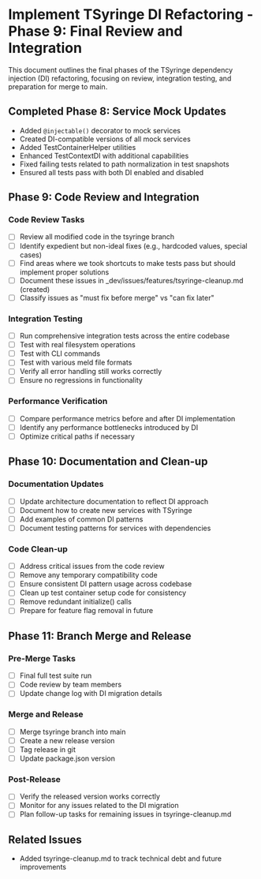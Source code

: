 # Implement TSyringe DI Refactoring - Phase 9: Final Review and Integration

This document outlines the final phases of the TSyringe dependency injection (DI) refactoring, focusing on review, integration testing, and preparation for merge to main.

## Completed Phase 8: Service Mock Updates
- Added `@injectable()` decorator to mock services
- Created DI-compatible versions of all mock services
- Added TestContainerHelper utilities
- Enhanced TestContextDI with additional capabilities
- Fixed failing tests related to path normalization in test snapshots
- Ensured all tests pass with both DI enabled and disabled

## Phase 9: Code Review and Integration

### Code Review Tasks
- [ ] Review all modified code in the tsyringe branch
- [ ] Identify expedient but non-ideal fixes (e.g., hardcoded values, special cases)
- [ ] Find areas where we took shortcuts to make tests pass but should implement proper solutions
- [ ] Document these issues in _dev/issues/features/tsyringe-cleanup.md (created)
- [ ] Classify issues as "must fix before merge" vs "can fix later"

### Integration Testing
- [ ] Run comprehensive integration tests across the entire codebase
- [ ] Test with real filesystem operations
- [ ] Test with CLI commands
- [ ] Test with various meld file formats
- [ ] Verify all error handling still works correctly
- [ ] Ensure no regressions in functionality

### Performance Verification
- [ ] Compare performance metrics before and after DI implementation
- [ ] Identify any performance bottlenecks introduced by DI
- [ ] Optimize critical paths if necessary

## Phase 10: Documentation and Clean-up

### Documentation Updates
- [ ] Update architecture documentation to reflect DI approach
- [ ] Document how to create new services with TSyringe
- [ ] Add examples of common DI patterns
- [ ] Document testing patterns for services with dependencies

### Code Clean-up
- [ ] Address critical issues from the code review
- [ ] Remove any temporary compatibility code
- [ ] Ensure consistent DI pattern usage across codebase
- [ ] Clean up test container setup code for consistency
- [ ] Remove redundant initialize() calls
- [ ] Prepare for feature flag removal in future

## Phase 11: Branch Merge and Release

### Pre-Merge Tasks
- [ ] Final full test suite run
- [ ] Code review by team members
- [ ] Update change log with DI migration details

### Merge and Release
- [ ] Merge tsyringe branch into main
- [ ] Create a new release version
- [ ] Tag release in git
- [ ] Update package.json version

### Post-Release
- [ ] Verify the released version works correctly
- [ ] Monitor for any issues related to the DI migration
- [ ] Plan follow-up tasks for remaining issues in tsyringe-cleanup.md

## Related Issues
- Added tsyringe-cleanup.md to track technical debt and future improvements